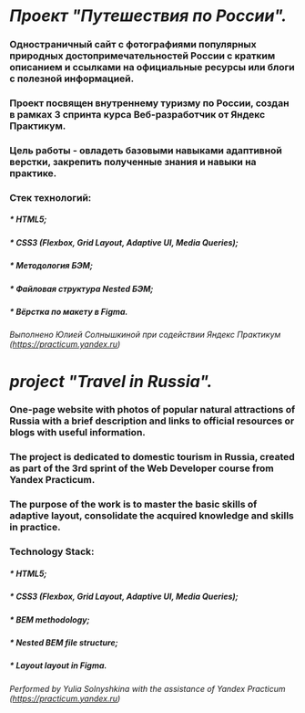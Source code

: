 # _Проект "Путешествия по России"._
### Одностраничный сайт с фотографиями популярных природных достопримечательностей России с кратким описанием и ссылками на официальные ресурсы или блоги с полезной информацией.
### Проект посвящен внутреннему туризму по России, создан в рамках 3 спринта курса Веб-разработчик от Яндекс Практикум.
### Цель работы - овладеть базовыми навыками адаптивной верстки, закрепить полученные знания и навыки на практике.
### Стек технологий:
##### * HTML5;
##### * CSS3 (Flexbox, Grid Layout, Adaptive UI, Media Queries);
##### * Методология БЭМ;
##### * Файловая структура Nested БЭМ;
##### * Вёрстка по макету в Figma.
###### Выполнено Юлией Солнышкиной при содействии Яндекс Практикум (https://practicum.yandex.ru)

# _project "Travel in Russia"._
### One-page website with photos of popular natural attractions of Russia with a brief description and links to official resources or blogs with useful information.
### The project is dedicated to domestic tourism in Russia, created as part of the 3rd sprint of the Web Developer course from Yandex Practicum.
### The purpose of the work is to master the basic skills of adaptive layout, consolidate the acquired knowledge and skills in practice.
### Technology Stack:
##### * HTML5;
##### * CSS3 (Flexbox, Grid Layout, Adaptive UI, Media Queries);
##### * BEM methodology;
##### * Nested BEM file structure;
##### * Layout layout in Figma.
###### Performed by Yulia Solnyshkina with the assistance of Yandex Practicum (https://practicum.yandex.ru)
